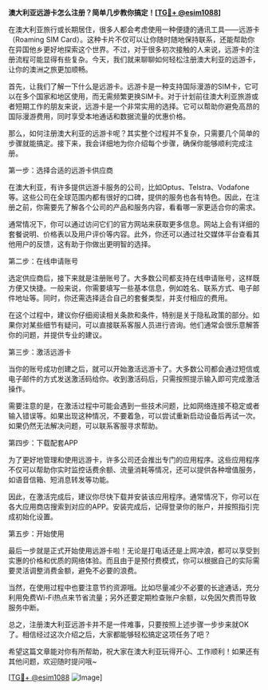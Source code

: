 **澳大利亚远游卡怎么注册？简单几步教你搞定！[[TG💪+ @esim1088](https://t.me/s/esim1088)]**

在澳大利亚旅行或长期居住，很多人都会考虑使用一种便捷的通讯工具——远游卡（Roaming SIM Card）。这种卡片不仅可以让你随时随地保持联系，还能帮助你在异国他乡更好地探索这个世界。不过，对于很多初次接触的人来说，远游卡的注册流程可能显得有些复杂。今天，我们就来聊聊如何轻松注册澳大利亚的远游卡，让你的澳洲之旅更加顺畅。

首先，让我们了解一下什么是远游卡。远游卡是一种支持国际漫游的SIM卡，它可以在多个国家和地区使用，而无需频繁更换SIM卡。对于计划前往澳大利亚旅游或者短期工作的朋友来说，远游卡是一个非常实用的选择。它可以帮助你避免高昂的国际漫游费用，同时享受本地通话和数据流量的优惠价格。

那么，如何注册澳大利亚的远游卡呢？其实整个过程并不复杂，只需要几个简单的步骤就能搞定。接下来，我会详细地为你介绍每个步骤，确保你能够顺利完成注册。

第一步：选择合适的远游卡供应商

在澳大利亚，有许多提供远游卡服务的公司，比如Optus、Telstra、Vodafone等。这些公司在全球范围内都有很好的口碑，提供的服务也各有特色。因此，在注册之前，你需要先了解各个公司的产品和服务内容，看看哪一家更适合你的需求。

通常情况下，你可以通过访问它们的官方网站来获取更多信息。网站上会有详细的套餐说明、价格表以及用户评价等内容。此外，你还可以通过社交媒体平台查看其他用户的反馈，这有助于你做出更明智的选择。

第二步：在线申请账号

选定供应商后，接下来就是注册账号了。大多数公司都支持在线申请账号，这样既方便又快捷。一般来说，你需要填写一些基本信息，例如姓名、联系方式、电子邮件地址等。同时，你还需选择适合自己的套餐类型，并支付相应的费用。

在这个过程中，建议你仔细阅读相关条款和条件，特别是关于隐私政策的部分。如果你对某些细节有疑问，可以直接联系客服人员进行咨询。他们通常会很乐意解答你的问题，并提供专业的建议。

第三步：激活远游卡

当你的账号成功创建之后，就可以开始激活远游卡了。大多数公司都会通过短信或电子邮件的方式发送激活码给你。收到激活码后，只需按照提示输入即可完成激活操作。

需要注意的是，在激活过程中可能会遇到一些技术问题，比如网络连接不稳定或者输入错误等。如果出现这种情况，不要着急，可以尝试重新启动设备后再试一次。如果仍然无法解决问题，可以联系客服寻求帮助。

第四步：下载配套APP

为了更好地管理和使用远游卡，许多公司还会推出专门的应用程序。这些应用程序不仅可以帮助你实时监控话费余额、流量消耗等情况，还可以提供各种增值服务，如语音信箱、短消息转发等功能。

因此，在激活完成后，建议你尽快下载并安装该应用程序。通常情况下，你可以在各大应用商店搜索到对应的APP。安装完成后，记得登录你的账户，并按照指引完成初始化设置。

第五步：开始使用

最后一步就是正式开始使用远游卡啦！无论是打电话还是上网冲浪，都可以享受到实惠的价格和优质的网络体验。而且由于是预付费模式，你可以根据自己的实际需要灵活调整消费金额，避免不必要的浪费。

当然，在使用过程中也要注意节约资源哦。比如尽量减少不必要的长途通话，充分利用免费Wi-Fi热点来节省流量；另外还要定期检查账户余额，以免因欠费而导致服务中断。

总之，注册澳大利亚远游卡并不是一件难事，只要按照上述步骤一步步来就OK了。相信经过这次介绍之后，大家都能够轻松搞定这项任务了吧？

希望这篇文章能对你有所帮助，祝大家在澳大利亚玩得开心、工作顺利！如果还有其他问题，欢迎随时提问哦~

[[TG💪+ @esim1088](https://t.me/s/esim1088) ![Image](https://i.postimg.cc/4NQfJmqS/Snipaste-2025-05-13-00-14-12.png)]